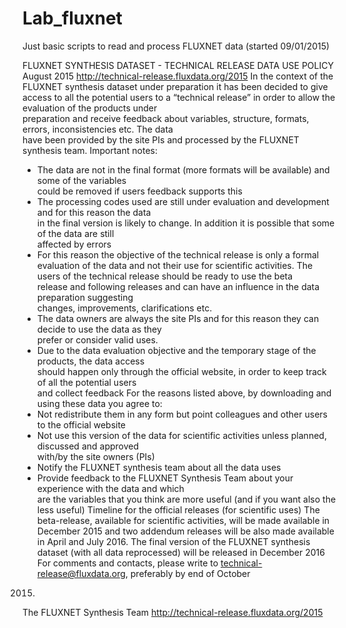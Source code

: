 # Lab_fluxnet
Just basic scripts to read and process FLUXNET data (started 09/01/2015)


FLUXNET  SYNTHESIS	DATASET	- TECHNICAL	RELEASE
DATA	USE	POLICY
August	2015
http://technical-release.fluxdata.org/2015
In	the	context	of	the	FLUXNET	synthesis	dataset	under	preparation	it	has	been	decided	to	give	access	to	all	
the	potential	users	to	a	“technical	release”	in	order	to	allow	the	evaluation	of	the	products	under	
preparation	and	receive	feedback about	variables,	structure,	formats,	errors,	inconsistencies etc. The	data	
have	been	provided	by	the	site	PIs	and	processed	by	the	FLUXNET	synthesis	team.
Important	notes:
- The	data	are	not	in	the	final	format	(more	formats	will	be	available)	and	some	of	the	variables	
could	be	removed	if	users	feedback supports	this
- The	processing	codes	used	are	still	under	evaluation and	development	and	for	this	reason	the	data	
in	the	final	version	is	likely to change.	In	addition	it	is	possible	that	some	of	the	data	are	still	
affected	by	errors
- For	this	reason	the	objective	of	the	technical	release	is	only	a	formal	evaluation	of	the	data	and	not	
their	use	for	scientific	activities.	The	users	of	the	technical	release	should	be	ready	to	use	the	beta	
release	and	following	releases	and	can	have	an	influence	in	the	data	preparation	suggesting	
changes,	improvements,	clarifications	etc.
- The	data	owners are	always	the	site	PIs	and	for	this	reason	they	can	decide	to	use	the	data	as	they	
prefer	or	consider	valid	uses.
- Due	to	the	data	evaluation	objective	and	the	temporary	stage	of	the	products,	the	data	access	
should	happen	only	through	the	official	website,	in	order	to	keep	track	of	all	the	potential	users	
and	collect	feedback
For	the	reasons	listed	above,	by	downloading	and	using	these	data	you	agree	to:
- Not	redistribute	them	in	any	form	but	point	colleagues	and	other	users	to	the	official	website
- Not	use	this	version	of	the	data	for	scientific	activities	unless	planned,	discussed	and	approved	
with/by	the	site	owners	(PIs)
- Notify	the	FLUXNET	synthesis	team	about	all	the	data	uses
- Provide	feedback to	the	FLUXNET	Synthesis	Team	about	your	experience	with	the	data	and	which	
are	the	variables	that	you	think	are	more	useful	(and	if	you	want	also	the	less	useful)
Timeline	for	the	official	releases	(for	scientific	uses)
The	beta-release,	available	for	scientific	activities,	will	be made	available in	December	2015	and	two	
addendum	releases	will	be	also	made	available	in	April	and	July	2016.	The	final	version	of	the	FLUXNET	
synthesis	dataset	(with	all	data	reprocessed)	will	be	released	in	December	2016
For	comments	and	contacts, please	write	to	technical-release@fluxdata.org, preferably	by	end	of	October	
2015.
The	FLUXNET	Synthesis	Team																																																															http://technical-release.fluxdata.org/2015
